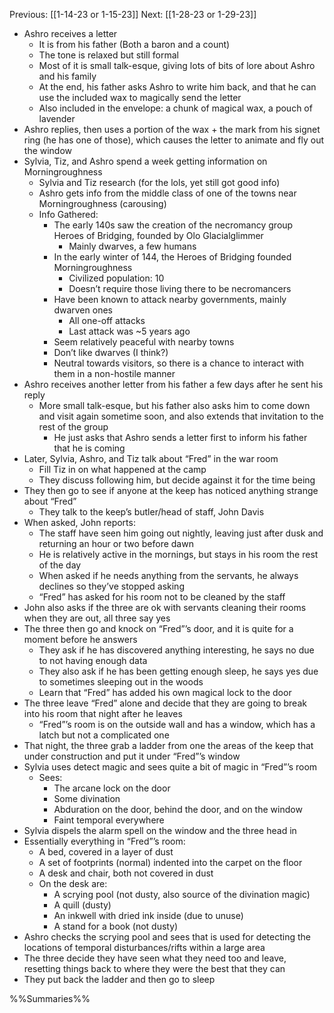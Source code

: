 Previous: [[1-14-23 or 1-15-23]]
Next: [[1-28-23 or 1-29-23]]

- Ashro receives a letter
	- It is from his father (Both a baron and a count)
	- The tone is relaxed but still formal
	- Most of it is small talk-esque, giving lots of bits of lore about Ashro and his family
	- At the end, his father asks Ashro to write him back, and that he can use the included wax to magically send the letter
	- Also included in the envelope: a chunk of magical wax, a pouch of lavender
- Ashro replies, then uses a portion of the wax + the mark from his signet ring (he has one of those), which causes the letter to animate and fly out the window
- Sylvia, Tiz, and Ashro spend a week getting information on Morningroughness
	- Sylvia and Tiz research (for the lols, yet still got good info)
	- Ashro gets info from the middle class of one of the towns near Morningroughness (carousing)
	- Info Gathered:
		- The early 140s saw the creation of the necromancy group Heroes of Bridging, founded by Olo Glacialglimmer
			- Mainly dwarves, a few humans
		- In the early winter of 144, the Heroes of Bridging founded Morningroughness
			- Civilized population: 10
			- Doesn’t require those living there to be necromancers
		- Have been known to attack nearby governments, mainly dwarven ones
			- All one-off attacks
			- Last attack was ~5 years ago
		- Seem relatively peaceful with nearby towns
		- Don’t like dwarves (I think?)
		- Neutral towards visitors, so there is a chance to interact with them in a non-hostile manner
- Ashro receives another letter from his father a few days after he sent his reply
	- More small talk-esque, but his father also asks him to come down and visit again sometime soon, and also extends that invitation to the rest of the group
		- He just asks that Ashro sends a letter first to inform his father that he is coming
- Later, Sylvia, Ashro, and Tiz talk about “Fred” in the war room
	- Fill Tiz in on what happened at the camp
	- They discuss following him, but decide against it for the time being
- They then go to see if anyone at the keep has noticed anything strange about “Fred”
	- They talk to the keep’s butler/head of staff, John Davis
- When asked, John reports:
	- The staff have seen him going out nightly, leaving just after dusk and returning an hour or two before dawn
	- He is relatively active in the mornings, but stays in his room the rest of the day
	- When asked if he needs anything from the servants, he always declines so they’ve stopped asking
	- “Fred” has asked for his room not to be cleaned by the staff
- John also asks if the three are ok with servants cleaning their rooms when they are out, all three say yes
- The three then go and knock on “Fred”’s door, and it is quite for a moment before he answers
	- They ask if he has discovered anything interesting, he says no due to not having enough data
	- They also ask if he has been getting enough sleep, he says yes due to sometimes sleeping out in the woods
	- Learn that “Fred” has added his own magical lock to the door
- The three leave “Fred” alone and decide that they are going to break into his room that night after he leaves
	- “Fred”’s room is on the outside wall and has a window, which has a latch but not a complicated one
- That night, the three grab a ladder from one the areas of the keep that under construction and put it under “Fred”’s window
- Sylvia uses detect magic and sees quite a bit of magic in “Fred”’s room
	- Sees:
		- The arcane lock on the door
		- Some divination
		- Abduration on the door, behind the door, and on the window
		- Faint temporal everywhere
- Sylvia dispels the alarm spell on the window and the three head in
- Essentially everything in “Fred”’s room:
	- A bed, covered in a layer of dust
	- A set of footprints (normal) indented into the carpet on the floor
	- A desk and chair, both not covered in dust
	- On the desk are:
		- A scrying pool (not dusty, also source of the divination magic)
		- A quill (dusty)
		- An inkwell with dried ink inside (due to unuse)
		- A stand for a book (not dusty)
- Ashro checks the scrying pool and sees that is used for detecting the locations of temporal disturbances/rifts within a large area
- The three decide they have seen what they need too and leave, resetting things back to where they were the best that they can
- They put back the ladder and then go to sleep

%%Summaries%%